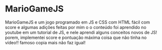 # MarioGameJS
MarioGameJS e um jogo programado em JS e CSS com HTML fácil com score e algumas adições feitas por mim o o conteúdo foi aprendido no youtube em um tutorial de JS, e nele aprendi alguns conceitos novos de JS! porem, implementei score e pontuação máxima coisa que não tinha no vídeo!! famoso copia mais não faz igual!
